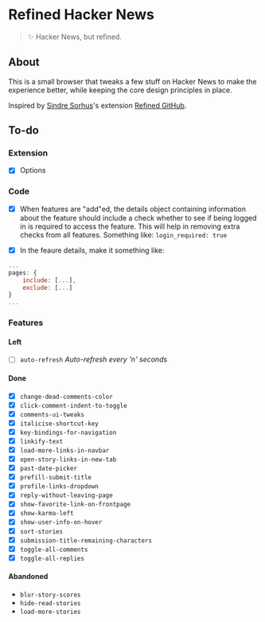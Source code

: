 # Refined Hacker News

> ✨ Hacker News, but refined.

## About

This is a small browser that tweaks a few stuff on Hacker News to make the experience better, while keeping the core design principles in place.

Inspired by [Sindre Sorhus](https://github.com/sindresorhus)'s extension [Refined GitHub](https://github.com/sindresorhus/refined-github).

## To-do

### Extension

- [x] Options

### Code

- [x] When features are "add"ed, the details object containing information about the feature should include a check whether to see if being logged in is required to access the feature. This will help in removing extra checks from all features. Something like: `login_required: true`

- [x] In the feaure details, make it something like:

```js
...
pages: {
    include: [...],
    exclude: [...]
}
...
```

### Features

#### Left

- [ ] `auto-refresh` *Auto-refresh every 'n' seconds*

<!-- *Nothing :)* -->

#### Done

- [x] `change-dead-comments-color`
- [x] `click-comment-indent-to-toggle`
- [x] `comments-ui-tweaks`
- [x] `italicise-shortcut-key`
- [x] `key-bindings-for-navigation`
- [x] `linkify-text`
- [x] `load-more-links-in-navbar`
- [x] `open-story-links-in-new-tab`
- [x] `past-date-picker`
- [x] `prefill-submit-title`
- [x] `profile-links-dropdown`
- [x] `reply-without-leaving-page`
- [x] `show-favorite-link-on-frontpage`
- [x] `show-karma-left`
- [x] `show-user-info-on-hover`
- [x] `sort-stories`
- [x] `submission-title-remaining-characters`
- [x] `toggle-all-comments`
- [x] `toggle-all-replies`

#### Abandoned

- `blur-story-scores`
- `hide-read-stories`
- `load-more-stories`